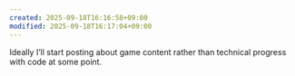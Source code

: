 ```yaml
---
created: 2025-09-18T16:16:58+09:00
modified: 2025-09-18T16:17:04+09:00
---
```


Ideally I’ll start posting about game content rather than technical progress with code at some point.
